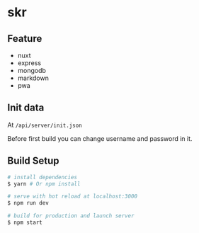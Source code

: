 # skr

## Feature

* nuxt
* express
* mongodb
* markdown
* pwa

## Init data

At `/api/server/init.json`

Before first build you can change username and password in it.

## Build Setup

``` bash
# install dependencies
$ yarn # Or npm install

# serve with hot reload at localhost:3000
$ npm run dev

# build for production and launch server
$ npm start
```
